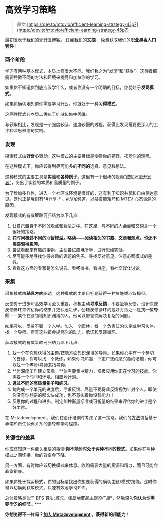 # 高效学习策略

> 原文:[https://dev.to/mtdvio/efficient-learning-strategy-45p7](https://dev.to/mtdvio/efficient-learning-strategy-45p7)

最初发表于[我们的元开发博客](https://metadevelopment.io/blog/efficient-learning)。
[订阅我们的**文摘**](https://digest.metadevelopment.io/) ，免费获取我们的**职业黑客入门套件**！

### [](#two-phases)两个阶段

学习有两种基本模式，本质上有很大不同。我们称之为“发现”和“获得”。这两者都需要稍微不同的方法和环境来提高和加快你的学习。

如果你不知道你到底应该学什么，或者你没有一个明确的目标，你就处于**发现模式**。

如果你确切地知道你需要学习什么，你就处于一种**习得模式**。

这两种模式在本质上类似于[扩散和集中思维](https://www.coursera.org/lecture/learning-how-to-learn/introduction-to-the-focused-and-diffuse-modes-75EsZ)。

与获取相比，发现是一个强度较低、速度较慢的过程。获得比发现需要更深入的工作和深思熟虑的实践。

### [](#discovery)发现

探索模式由**好奇心**驱动。这种模式的主要目标是增强你的视野，拓宽你的理解。

在这种模式下，你应该得到尽可能多的**不同的**选择、意见和想法。

这种模式的主要工具是**实验**和**各种例子**。这里有一个很棒的视频[“成就坏蛋开发者”](https://www.youtube.com/watch?v=FKTxC9pl-WM)，突出了实验的本质和高质量的例子。

为了增加多样性，进入一个社区或环境是很好的，这有利于知识共享和自由表达意见。这也正是我们有*#分享-* 、*#讨论*频道，以及技能矩阵和 MTDV 心态资源的原因。

发现模式的有效策略可归结为以下几点:

1.  让自己置身于不同的观点和看法之中。在这里，与不同的人会面和交谈是一个很好的策略。
2.  **花时间概述不同的[心智模型](https://www.patreon.com/posts/on-models-20146498)。略读——阅读相关的书籍、文章和观点。你还不需要潜得更深。**
3.  尝试看起来有趣的事物。主动尝试应用所学，进行思维实验。
4.  尽可能多地寻找你感兴趣的话题的例子。寻找反对意见，注意心智模式的差异。
5.  看看这方面的专家是怎么说的。看畅销书，看讲座，看社交媒体讨论。

### [](#acquisition)采集

采集模式由**结果方向**驱动。这种模式的主要目标是获得一种技能或心智模型。

反馈对于进步和高效学习至关重要。积极主动**寻求反馈**，不要坐等反馈。设计快速反馈循环来评估你的结果并更快地进步。创建反馈循环的最好方法之一是**找一位导师**——某个在该领域知识渊博的人，他可以带领你解决复杂的问题。

如果可以，尽量不要一个人学。加入一个团体，找一个负责任的伙伴或学习伙伴，找一个导师。所有这些都会提高你的动力、承诺和反馈循环。

获取模式的有效策略可归结为以下几点:

1.  找一个在你想获得的主题/技能方面知识渊博的导师。如果你心中有一个确切的目标，你可以找一个教练。如果你只知道一个更广泛的感兴趣的话题，你可以找一个老师/导师来指导你。
2.  **为深度工作建立常规。**你需要集中精力，积极应用你正在学习的技能。你需要一个时间和环境。相应地计划。
3.  **通过不同的高质量例子和练习。**
4.  每完成一个单元的进度后，寻求反馈。尽量不要将此反馈视为针对个人。即使你没有你想要的那么快成功，也不意味着你没有能力！
5.  反思你的过程和进步。制定某种衡量标准或可衡量的结果来评估你的进步是个好主意。

在 Metadevelopment，我们在设计培训时考虑了这一策略。我们的[方法](https://www.patreon.com/posts/mentoring-17967252)包括基于承诺和责任伙伴关系的指导和学习程序。

### [](#crucial-differences)关键性的差异

你应该知道一件至关重要的事情:**你不能同时处于两种不同的模式**。如果你在两种模式之间切换，你的效率会下降。

另一方面，有时你应该切换模式来休息。收购需要大量的资源和精力，而且可能会非常彻底。

如果你处于探索模式，你的目标是找出你想要获得的确切主题/模式/技能。这时你可以切换到获取模式，快速有效地学习知识。

总体策略类似于 BFS 算法:*首先，浅显地覆盖主题的广度**，然后深入**你认为你需要学习的细节。*****

 ****你想变得不一样吗？[加入 Metadevelopment](https://metadevelopment.io/about) ，获得新的超能力！****